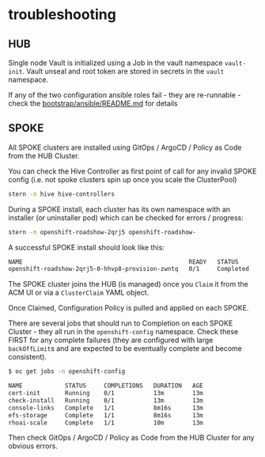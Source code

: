 # troubleshooting

## HUB

Single node Vault is initialized using a Job in the vault namespace `vault-init`. Vault unseal and root token are stored in secrets in the `vault` namespace.

If any of the two configuration ansible roles fail - they are re-runnable - check the [bootstrap/ansible/README.md](bootstrap/ansible/README.md) for details

## SPOKE

All SPOKE clusters are installed using GitOps / ArgoCD / Policy as Code from the HUB Cluster.

You can check the Hive Controller as first point of call for any invalid SPOKE config (i.e. not spoke clusters spin up once you scale the ClusterPool)

```bash
stern -n hive hive-controllers
```

During a SPOKE install, each cluster has its own namespace with an installer (or uninstaller pod) which can be checked for errors / progress:

```bash
stern -n openshift-roadshow-2qrj5 openshift-roadshow-
```

A successful SPOKE install should look like this:

```bash
NAME                                               READY   STATUS      RESTARTS   AGE
openshift-roadshow-2qrj5-0-hhvp8-provision-zwntq   0/1     Completed   0          47m
```

The SPOKE cluster joins the HUB (is managed) once you `Claim` it from the ACM UI or via a `ClusterClaim` YAML object.

Once Claimed, Configuration Policy is pulled and applied on each SPOKE.

There are several jobs that should run to Completion on each SPOKE Cluster - they all run in the `openshift-config` namespace. Check these FIRST for any complete failures (they are configured with large `backOffLimit`s and are expected to be eventually complete and become consistent).

```bash
$ oc get jobs -n openshift-config

NAME            STATUS     COMPLETIONS   DURATION   AGE
cert-init       Running    0/1           13m        13m
check-install   Running    0/1           13m        13m
console-links   Complete   1/1           8m16s      13m
efs-storage     Complete   1/1           8m16s      13m
rhoai-scale     Complete   1/1           10m        13m
```

Then check GitOps / ArgoCD / Policy as Code from the HUB Cluster for any obvious errors.
